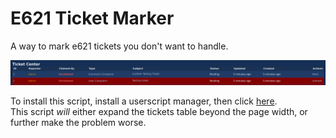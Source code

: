# E621 Ticket Marker
A way to mark e621 tickets you don't want to handle.

![](./example.png)

To install this script, install a userscript manager, then click [here](https://github.com/DonovanDMC/E621TicketMaker/releases/latest/download/script.user.js).  
This script *will* either expand the tickets table beyond the page width, or further make the problem worse.
